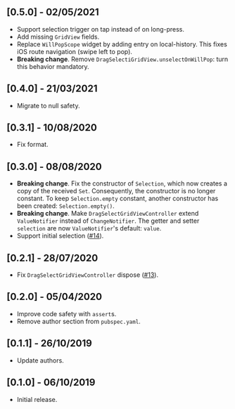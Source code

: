 ## [0.5.0] - 02/05/2021

* Support selection trigger on tap instead of on long-press.
* Add missing `GridView` fields.
* Replace `WillPopScope` widget by adding entry on local-history. This fixes iOS route navigation (swipe left to pop). 
* **Breaking change**. Remove `DragSelectiGridView.unselectOnWillPop`: turn this behavior mandatory. 

## [0.4.0] - 21/03/2021

* Migrate to null safety.

## [0.3.1] - 10/08/2020

* Fix format.

## [0.3.0] - 08/08/2020

* **Breaking change**. Fix the constructor of `Selection`, which now creates a copy of the received `Set`. Consequently, the constructor is no longer constant. To keep `Selection.empty` constant, another constructor has been created: `Selection.empty()`. 
* **Breaking change**. Make `DragSelectGridViewController` extend `ValueNotifier` instead of `ChangeNotifier`. The getter and setter `selection` are now `ValueNotifier`'s default: `value`.
* Support initial selection ([#14](https://github.com/hugocbpassos/drag_select_grid_view/issues/14)). 

## [0.2.1] - 28/07/2020

*  Fix `DragSelectGridViewController` dispose ([#13](https://github.com/hugocbpassos/drag_select_grid_view/issues/13)).

## [0.2.0] - 05/04/2020

* Improve code safety with `assert`s.
* Remove author section from `pubspec.yaml`.

## [0.1.1] - 26/10/2019

* Update authors.

## [0.1.0] - 06/10/2019

* Initial release.
